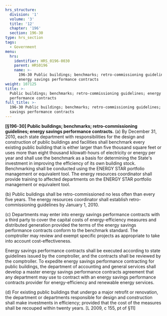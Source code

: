 ```yaml
---
hrs_structure:
  division: '1'
  volume: '3'
  title: '12'
  chapter: '196'
  section: 196-30
type: hrs_section
tags:
  - Government
menu:
  hrs:
    identifier: HRS_0196-0030
    parent: HRS0196
    name: >-
      196-30 Public buildings; benchmarks; retro-commissioning guidelines;
      energy savings performance contracts
weight: 107125
title: >-
  Public buildings; benchmarks; retro-commissioning guidelines; energy savings
  performance contracts
full_title: >-
  196-30 Public buildings; benchmarks; retro-commissioning guidelines; energy
  savings performance contracts
---
```

**[§196-30] Public buildings; benchmarks; retro-commissioning guidelines; energy savings performance contracts.** (a) By December 31, 2010, each state department with responsibilities for the design and construction of public buildings and facilities shall benchmark every existing public building that is either larger than five thousand square feet or uses more than eight thousand kilowatt-hours of electricity or energy per year and shall use the benchmark as a basis for determining the State's investment in improving the efficiency of its own building stock. Benchmarking shall be conducted using the ENERGY STAR portfolio management or equivalent tool. The energy resources coordinator shall provide training to affected departments on the ENERGY STAR portfolio management or equivalent tool.

(b) Public buildings shall be retro-commissioned no less often than every five years. The energy resources coordinator shall establish retro-commissioning guidelines by January 1, 2010.

(c) Departments may enter into energy savings performance contracts with a third party to cover the capital costs of energy-efficiency measures and distributed generation provided the terms of the energy savings performance contracts conform to the benchmark standard. The comptroller may review and exempt specific projects as appropriate to take into account cost-effectiveness.

Energy savings performance contracts shall be executed according to state guidelines issued by the comptroller, and the contracts shall be reviewed by the comptroller. To expedite energy savings performance contracting for public buildings, the department of accounting and general services shall develop a master energy savings performance contracts agreement that any department may use to contract with an energy savings performance contracts provider for energy-efficiency and renewable energy services.

(d) For existing public buildings that undergo a major retrofit or renovation, the department or departments responsible for design and construction shall make investments in efficiency; provided that the cost of the measures shall be recouped within twenty years. [L 2009, c 155, pt of §11]